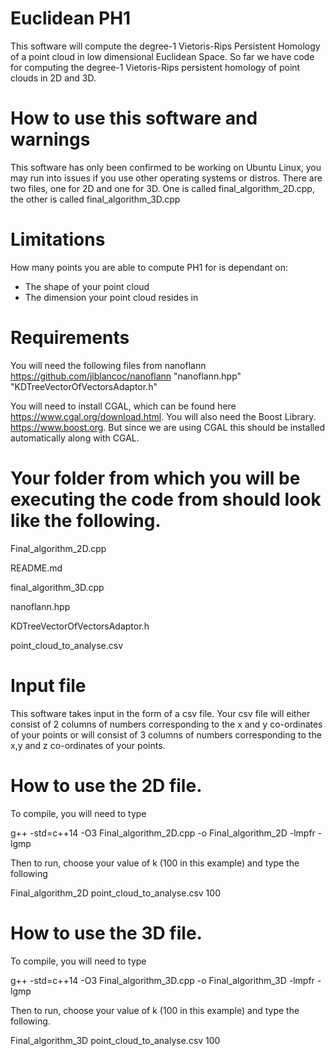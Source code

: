 # Euclidean PH1
This software will compute the degree-1 Vietoris-Rips Persistent Homology of a point cloud in low dimensional Euclidean Space. So far we have code for computing the degree-1 Vietoris-Rips persistent homology of point clouds in 2D and 3D. 

# How to use this software and warnings
This software has only been confirmed to be working on Ubuntu Linux, you may run into issues if you use other operating systems or distros. There are two files, one for 2D and one for 3D. One is called final_algorithm_2D.cpp, the other is called final_algorithm_3D.cpp

# Limitations
How many points you are able to compute PH1 for is dependant on:
- The shape of your point cloud
- The dimension your point cloud resides in

# Requirements 
You will need the following files from nanoflann  https://github.com/jlblancoc/nanoflann
"nanoflann.hpp"
"KDTreeVectorOfVectorsAdaptor.h"

You will need to install CGAL, which can be found here https://www.cgal.org/download.html.
You will also need the Boost Library. https://www.boost.org. But since we are using CGAL this should be installed automatically along with CGAL.

# Your folder from which you will be executing the code from should look like the following. 

Final_algorithm_2D.cpp

README.md

final_algorithm_3D.cpp

nanoflann.hpp

KDTreeVectorOfVectorsAdaptor.h

point_cloud_to_analyse.csv

# Input file
This software takes input in the form of a csv file. Your csv file will either consist of 2 columns of numbers corresponding to 
the x and y co-ordinates of your points or will consist of 3 columns of numbers corresponding to the x,y and z co-ordinates of 
your points. 

# How to use the 2D file. 
 

To compile, you will need to type

g++ -std=c++14 -O3 Final_algorithm_2D.cpp -o Final_algorithm_2D -lmpfr -lgmp

Then to run, choose your value of k (100 in this example) and type the following 

Final_algorithm_2D point_cloud_to_analyse.csv 100

# How to use the 3D file. 
To compile, you will need to type

g++ -std=c++14 -O3 Final_algorithm_3D.cpp -o Final_algorithm_3D -lmpfr -lgmp

Then to run, choose your value of k (100 in this example) and type the following. 

Final_algorithm_3D point_cloud_to_analyse.csv 100 




